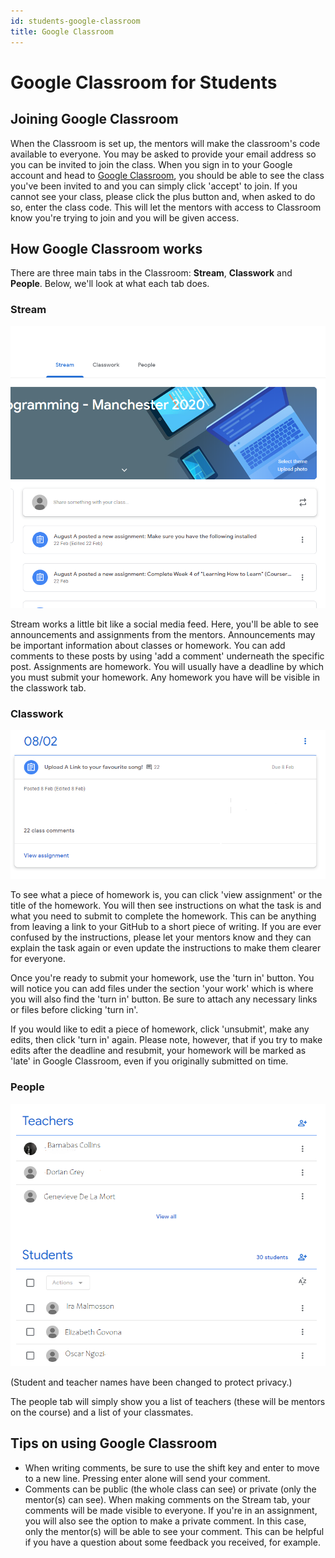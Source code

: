 ```yaml
---
id: students-google-classroom
title: Google Classroom
---
```


# Google Classroom for Students

## Joining Google Classroom

When the Classroom is set up, the mentors will make the classroom's code available to everyone. You may be asked to provide your email address so you can be invited to join the class. When you sign in to your Google account and head to [Google Classroom](https://classroom.google.com), you should be able to see the class you've been invited to and you can simply click 'accept' to join. If you cannot see your class, please click the plus button and, when asked to do so, enter the class code. This will let the mentors with access to Classroom know you're trying to join and you will be given access.

## How Google Classroom works

There are three main tabs in the Classroom: **Stream**, **Classwork** and **People**. Below, we'll look at what each tab does.

### Stream

![stream view of google classroom](../.gitbook/assets/streamtab.png)

Stream works a little bit like a social media feed. Here, you'll be able to see announcements and assignments from the mentors. Announcements may be important information about classes or homework. You can add comments to these posts by using 'add a comment' underneath the specific post. Assignments are homework. You will usually have a deadline by which you must submit your homework. Any homework you have will be visible in the classwork tab.

### Classwork

![an example of an assignment](../.gitbook/assets/classworktab.png)

To see what a piece of homework is, you can click 'view assignment' or the title of the homework. You will then see instructions on what the task is and what you need to submit to complete the homework. This can be anything from leaving a link to your GitHub to a short piece of writing. If you are ever confused by the instructions, please let your mentors know and they can explain the task again or even update the instructions to make them clearer for everyone.

Once you're ready to submit your homework, use the 'turn in' button. You will notice you can add files under the section 'your work' which is where you will also find the 'turn in' button. Be sure to attach any necessary links or files before clicking 'turn in'.

If you would like to edit a piece of homework, click 'unsubmit', make any edits, then click 'turn in' again. Please note, however, that if you try to make edits after the deadline and resubmit, your homework will be marked as 'late' in Google Classroom, even if you originally submitted on time.

### People

![an example of an assignment](../.gitbook/assets/peopletab.png)

\(Student and teacher names have been changed to protect privacy.\)

The people tab will simply show you a list of teachers \(these will be mentors on the course\) and a list of your classmates.

## Tips on using Google Classroom

* When writing comments, be sure to use the shift key and enter to move to a new line. Pressing enter alone will send your comment.
* Comments can be public \(the whole class can see\) or private \(only the mentor\(s\) can see\). When making comments on the Stream tab, your comments will be made visible to everyone. If you're in an assignment, you will also see the option to make a private comment. In this case, only the mentor\(s\) will be able to see your comment. This can be helpful if you have a question about some feedback you received, for example.

